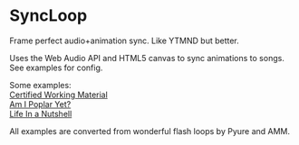 # SyncLoop
Frame perfect audio+animation sync. Like YTMND but better.  

Uses the Web Audio API and HTML5 canvas to sync animations to songs. See examples for config.

Some examples:  
[Certified Working Material](http://loop.mon.im/working.html)  
[Am I Poplar Yet?](http://loop.mon.im/)  
[Life In a Nutshell](http://loop.mon.im/LifeInANutshell.html)  

All examples are converted from wonderful flash loops by Pyure and AMM.
